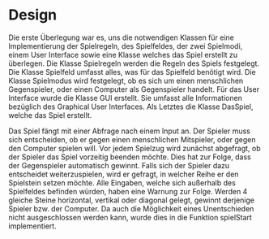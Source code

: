 # Design

Die erste Überlegung war es, uns die notwendigen Klassen für eine Implementierung
der Spielregeln, des Spielfeldes, der zwei Spielmodi, einem User Interface sowie 
eine Klasse welches das Spiel erstellt zu überlegen. Die Klasse Spielregeln werden die Regeln 
des Spiels festgelegt. Die Klasse Spielfeld umfasst alles, was für das Spielfeld benötigt wird.
Die Klasse Spielmodus wird festgelegt, ob es sich um einen menschlichen Gegenspieler, oder einen
Computer als Gegenspieler handelt. Für das User Interface wurde die Klasse GUI erstellt. 
Sie umfasst alle Informationen bezüglich des Graphical User Interfaces. Als Letztes die Klasse
DasSpiel, welche das Spiel erstellt.

Das Spiel fängt mit einer Abfrage nach einem Input an. Der Spieler muss sich entscheiden,
ob er gegen einen menschlichen Mitspieler, oder gegen den Computer spielen will. Vor jedem
Spielzug wird zunächst abgefragt, ob der Spieler das Spiel vorzeitig beenden möchte. Dies
hat zur Folge, dass der Gegenspieler automatisch gewinnt. Falls sich der Spieler dazu entscheidet
weiterzuspielen, wird er gefragt, in welcher Reihe er den Spielstein setzen möchte. Alle Eingaben,
welche sich außerhalb des Spielfeldes befinden würden, haben eine Warnung zur Folge. Werden 4 gleiche
Steine horizontal, vertikal oder diagonal gelegt, gewinnt derjenige Spieler bzw. der Computer. Da 
auch die Möglichkeit eines Unentschieden nicht ausgeschlossen werden kann, wurde dies in die
Funktion spielStart implementiert.